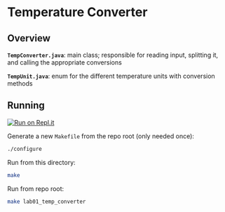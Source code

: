 # Temperature Converter

## Overview

**`TempConverter.java`**: main class; responsible for reading input, splitting it, and calling the appropriate conversions

**`TempUnit.java`**: enum for the different temperature units with conversion methods

## Running

[![Run on Repl.it](https://repl.it/badge/github/wiisportsresort/apcsa-labs)](https://repl.it/@wiisportsresort/apcsa-labs)

Generate a new `Makefile` from the repo root (only needed once):

```bash
./configure
```

Run from this directory:
```bash
make
```

Run from repo root:

```bash
make lab01_temp_converter
```
